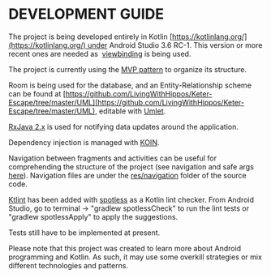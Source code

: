 # DEVELOPMENT GUIDE

The project is being developed entirely in Kotlin [https://kotlinlang.org/](https://kotlinlang.org/) under Android Studio 3.6 RC-1. This version or more recent ones are needed as  [viewbinding](https://developer.android.com/topic/libraries/view-binding) is being used.

The project is currently using the [MVP pattern](https://www.journaldev.com/14886/android-mvp) to organize its structure.

Room is being used for the database, and an Entity-Relationship scheme can be found at [https://github.com/LivingWithHippos/Keter-Escape/tree/master/UML](https://github.com/LivingWithHippos/Keter-Escape/tree/master/UML), editable with [Umlet](https://www.umlet.com/).

[RxJava 2.x](https://github.com/ReactiveX/RxJava/tree/2.x) is used for notifying data updates around the application.

Dependency injection is managed with [KOIN](https://insert-koin.io/).

Navigation between fragments and activities can be useful for comprehending the structure of the project (see navigation and safe args [here](https://developer.android.com/jetpack/androidx/releases/navigation)). Navigation files are under the [res/navigation](https://github.com/LivingWithHippos/Keter-Escape/tree/master/Android/app/src/main/res/navigation) folder of the source code. 

[Ktlint](https://ktlint.github.io/) has been added with [spotless](https://github.com/diffplug/spotless) as a Kotlin lint checker. From Android Studio, go to terminal -> "gradlew spotlessCheck" to run the lint tests or "gradlew spotlessApply" to apply the suggestions.

Tests still have to be implemented at present.

Please note that this project was created to learn more about Android programming and Kotlin. As such, it may use some overkill strategies or mix different technologies and patterns.
